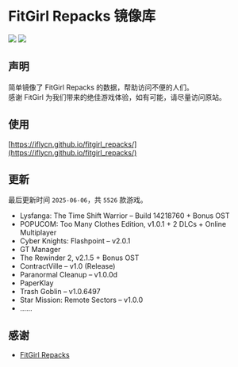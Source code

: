 ﻿# FitGirl Repacks 镜像库
![](https://img.shields.io/badge/ci-passing-brightgreen.svg?logo=github)
![](https://img.shields.io/badge/license-MIT-brightgreen.svg)

## 声明
简单镜像了 FitGirl Repacks 的数据，帮助访问不便的人们。  
感谢 FitGirl 为我们带来的绝佳游戏体验，如有可能，请尽量访问原站。

## 使用
[https://iflycn.github.io/fitgirl_repacks/](https://iflycn.github.io/fitgirl_repacks/)

## 更新
最后更新时间 `2025-06-06`，共 `5526` 款游戏。
- Lysfanga: The Time Shift Warrior – Build 14218760 + Bonus OST
- POPUCOM: Too Many Clothes Edition, v1.0.1 + 2 DLCs + Online Multiplayer
- Cyber Knights: Flashpoint – v2.0.1
- GT Manager
- The Rewinder 2, v2.1.5 + Bonus OST
- ContractVille – v1.0 (Release)
- Paranormal Cleanup – v1.0.0d
- PaperKlay
- Trash Goblin – v1.0.6497
- Star Mission: Remote Sectors – v1.0.0
- ……

## 感谢
- [FitGirl Repacks](https://fitgirl-repacks.site/)
